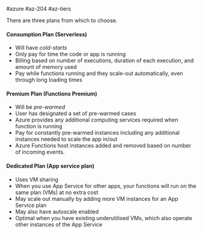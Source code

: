 #azure #az-204 #az-tiers 

There are three plans from which to choose.

#### Consumption Plan (Serverless)
- Will have *cold-starts*
- Only pay for time the code or app is running
- Billing based on number of executions, duration of each execution, and amount of memory used
- Pay while functions running and they scale-out automatically, even through long loading times

#### Premium Plan (Functions Premium)
- Will be *pre-warmed*
- User has designated a set of pre-warmed cases
- Azure provides any additional computing services required when function is running
- Pay for constantly pre-warmed instances including any additional instances needed to scale the app in/out
- Azure Functions host instances added and removed based on number of incoming events.

#### Dedicated Plan (App service plan)
- Uses VM sharing
- When you use App Service for other apps, your functions will run on the same plan (VMs) at no extra cost
- May scale out manually by adding more VM instances for an App Service plan
- May also have autoscale enabled
- Optimal when you have existing underutilised VMs, which also operate other instances of the App Service